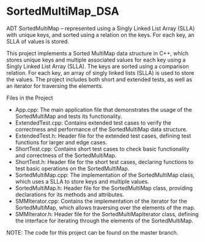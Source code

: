 # SortedMultiMap_DSA
ADT SortedMultiMap – represented using a Singly Linked List Array (SLLA) with unique keys, and sorted using a relation on the keys. For each key, an SLLA of values is stored.

This project implements a Sorted MultiMap data structure in C++, which stores unique keys and multiple associated values for each key using a Singly Linked List Array (SLLA). The keys are sorted using a comparison relation. For each key, an array of singly linked lists (SLLA) is used to store the values. The project includes both short and extended tests, as well as an iterator for traversing the elements.

Files in the Project
  - App.cpp: The main application file that demonstrates the usage of the SortedMultiMap and tests its functionality.
  - ExtendedTest.cpp: Contains extended test cases to verify the correctness and performance of the SortedMultiMap data structure.
  - ExtendedTest.h: Header file for the extended test cases, defining test functions for larger and edge cases.
  - ShortTest.cpp: Contains short test cases to check basic functionality and correctness of the SortedMultiMap.
  - ShortTest.h: Header file for the short test cases, declaring functions to test basic operations on the SortedMultiMap.
  - SortedMultiMap.cpp: The implementation of the SortedMultiMap class, which uses a SLLA to store keys and multiple values.
  - SortedMultiMap.h: Header file for the SortedMultiMap class, providing declarations for its methods and attributes.
  - SMMIterator.cpp: Contains the implementation of the iterator for the SortedMultiMap, which allows traversing over the elements of the map.
  - SMMIterator.h: Header file for the SortedMultiMapIterator class, defining the interface for iterating through the elements of the SortedMultiMap.

NOTE: The code for this project can be found on the master branch.
